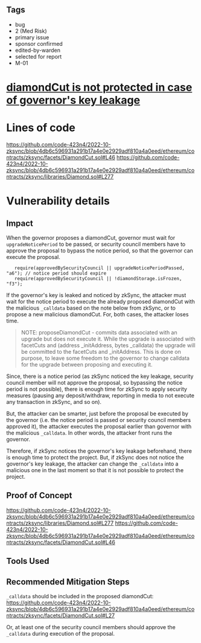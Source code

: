 ## Tags

- bug
- 2 (Med Risk)
- primary issue
- sponsor confirmed
- edited-by-warden
- selected for report
- M-01

# [diamondCut is not protected in case of governor's key leakage](https://github.com/code-423n4/2022-10-zksync-findings/issues/46) 

# Lines of code

https://github.com/code-423n4/2022-10-zksync/blob/4db6c596931a291b17a4e0e2929adf810a4a0eed/ethereum/contracts/zksync/facets/DiamondCut.sol#L46
https://github.com/code-423n4/2022-10-zksync/blob/4db6c596931a291b17a4e0e2929adf810a4a0eed/ethereum/contracts/zksync/libraries/Diamond.sol#L277


# Vulnerability details

## Impact

When the governor proposes a diamondCut, governor must wait for `upgradeNoticePeriod` to be passed, or security council members have to approve the proposal to bypass the notice period, so that the governor can execute the proposal.

```
   require(approvedBySecurityCouncil || upgradeNoticePeriodPassed, "a6"); // notice period should expire
   require(approvedBySecurityCouncil || !diamondStorage.isFrozen, "f3");
```

If the governor's key is leaked and noticed by zkSync, the attacker must wait for the notice period to execute the already proposed diamondCut with the malicious `_calldata` based on the note below from zkSync, or to propose a new malicious diamondCut. For, both cases, the attacker loses time.

>NOTE: proposeDiamondCut - commits data associated with an upgrade but does not execute it. While the upgrade is associated with facetCuts and (address _initAddress, bytes _calldata) the upgrade will be committed to the facetCuts and _initAddress. This is done on purpose, to leave some freedom to the governor to change calldata for the upgrade between proposing and executing it.

Since, there is a notice period (as zkSync noticed the key leakage, security council member will not approve the proposal, so bypassing the notice period is not possible), there is enough time for zkSync to apply security measures (pausing any deposit/withdraw, reporting in media to not execute any transaction in zkSync, and so on).

But, the attacker can be smarter, just before the proposal be executed by the governor (i.e. the notice period is passed or security council members approved it), the attacker executes the proposal earlier than governor with the malicious `_calldata`. In other words, the attacker front runs the governor.

Therefore, if zkSync notices the governor's key leakage beforehand, there is enough time to protect the project. But, if zkSync does not notice the governor's key leakage, the attacker can change the `_calldata` into a malicious one in the last moment so that it is not possible to protect the project.


## Proof of Concept
https://github.com/code-423n4/2022-10-zksync/blob/4db6c596931a291b17a4e0e2929adf810a4a0eed/ethereum/contracts/zksync/libraries/Diamond.sol#L277
https://github.com/code-423n4/2022-10-zksync/blob/4db6c596931a291b17a4e0e2929adf810a4a0eed/ethereum/contracts/zksync/facets/DiamondCut.sol#L46


## Tools Used

## Recommended Mitigation Steps

`_calldata` should be included in the proposed diamondCut:
https://github.com/code-423n4/2022-10-zksync/blob/4db6c596931a291b17a4e0e2929adf810a4a0eed/ethereum/contracts/zksync/facets/DiamondCut.sol#L27

Or, at least one of the security council members should approve the `_calldata` during execution of the proposal.